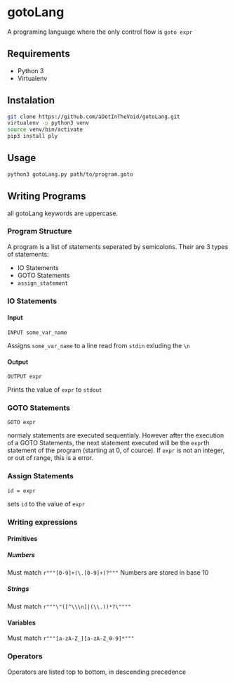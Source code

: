 # gotoLang
A programing language where the only control flow is ```goto expr```
## Requirements
- Python 3
- Virtualenv 
## Instalation
```bash
git clone https://github.com/aDotInTheVoid/gotoLang.git
virtualenv -p python3 venv
source venv/bin/activate
pip3 install ply
```
## Usage
```bash
python3 gotoLang.py path/to/program.goto
```
## Writing Programs
all gotoLang keywords are uppercase. 

### Program Structure
A program is a list of statements seperated by semicolons. Their are 3 types of statements:

- IO Statements
- GOTO Statements
- `assign_statement`

### IO Statements

#### Input
```
INPUT some_var_name
```
Assigns `some_var_name` to a line read from `stdin` exluding the `\n`
#### Output 
```
OUTPUT expr
```
Prints the value of `expr` to `stdout`
### GOTO Statements
```
GOTO expr
```
normaly statements are executed sequentialy. However after the execution of a GOTO Statements, the next statement executed will be the `expr`th statement of the program (starting at 0, of cource). If `expr` is not an integer, or out of range, this is a error.
### Assign Statements
```
id = expr
```
sets `id` to the value of `expr`
### Writing expressions
#### Primitives
##### Numbers
Must match `r"""[0-9]+(\.[0-9]+)?"""`
Numbers are stored in base 10
##### Strings
Must match `r"""\"([^\\\n]|(\\.))*?\""""`
#### Variables
Must match `r"""[a-zA-Z_][a-zA-Z_0-9]*"""`
### Operators
Operators are listed top to bottom, in descending precedence



